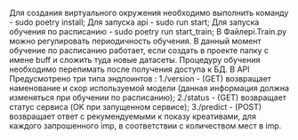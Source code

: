 Для создания виртуального окружения необходимо выполнить команду - sudo poetry install;
Для запуска api - sudo run start;
Для запуска обучения по расписанию - sudo poetry run start_train;
В Файлеpi.Train.py можно регулировать периодичность обучения.
В данный момент обучение по расписанию работает, если создать в проекте папку с имене buff и сложить туда новые датасеты. Процедуру обучения необходимо перепимать после получения доступа к БД.
В API Предусмотрено три типа эндпоинтов :
1./version - (GET) возвращает наменование и скор используемой модели (данная информация должна изменяться при обучении по расписанию);
2./status - (GET) возвращает статус сервиса (OK при запущенном сервисе);
3./predict - (POST) возвращает ответ с рекумендуемыми к показу креативами, для каждого запрошенного imp, в соответствии с количеством мест в imp.
